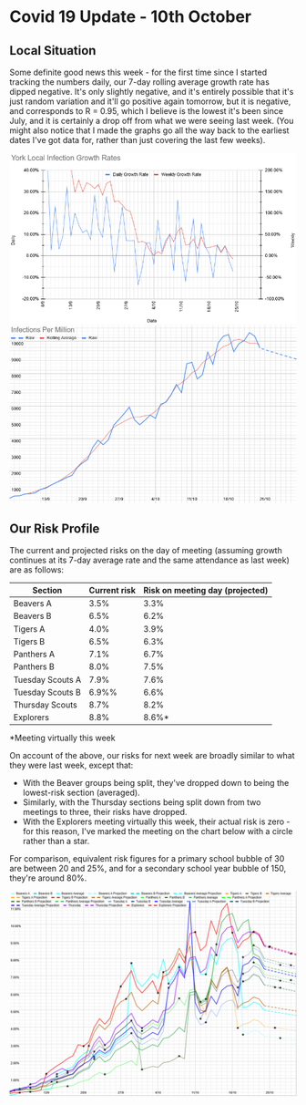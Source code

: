 # Covid 19 Update - 10th October

## Local Situation

Some definite good news this week - for the first time since I started tracking the numbers daily, our 7-day rolling average growth rate has dipped negative. It's only slightly negative, and it's entirely possible that it's just random variation and it'll go positive again tomorrow, but it is negative, and corresponds to R = 0.95, which I believe is the lowest it's been since July, and it is certainly a drop off from what we were seeing last week. (You might also notice that I made the graphs go all the way back to the earliest dates I've got data for, rather than just covering the last few weeks).

![Graph of infections](g91.png)
![Graph of infection growth rates](g92.png)

## Our Risk Profile

The current and projected risks on the day of meeting (assuming growth continues at its 7-day average rate and the same attendance as last week) are as follows: 

| Section  | Current risk | Risk on meeting day (projected) |
| ---      | --- | --- | 
| Beavers A  | 3.5% | 3.3% |
| Beavers B | 6.5% | 6.2% |
| Tigers A | 4.0% | 3.9% |
| Tigers B | 6.5% | 6.3% |
| Panthers A | 7.1% | 6.7% |
| Panthers B | 8.0% | 7.5% |
| Tuesday Scouts A | 7.9% | 7.6% |
| Tuesday Scouts B | 6.9%% | 6.6% |
| Thursday Scouts | 8.7% | 8.2% |
| Explorers | 8.8% | 8.6%* |

\*Meeting virtually this week

On account of the above, our risks for next week are broadly similar to what they were last week, except that:

- With the Beaver groups being split, they've dropped down to being the lowest-risk section (averaged).
- Similarly, with the Thursday sections being split down from two meetings to three, their risks have dropped.
- With the Explorers meeting virtually this week, their actual risk is zero - for this reason, I've marked the meeting on the chart below with a circle rather than a star. 

For comparison, equivalent risk figures for a primary school bubble of 30 are between 20 and 25%, and for a secondary school year bubble of 150, they're around 80%. 


![Risk graph](g93.png)

